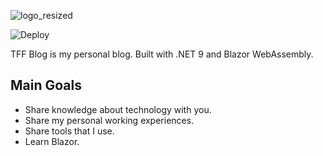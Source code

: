 ![logo_resized](https://user-images.githubusercontent.com/10968469/187804204-ccc9d611-a450-4a11-b61b-8fc9ac6b7882.png)

![Deploy](https://github.com/Tff27/tff-blog/actions/workflows/azure-static-web-apps-black-tree-01f647703.yml/badge.svg)

TFF Blog is my personal blog. 
Built with .NET 9 and Blazor WebAssembly.

## Main Goals
* Share knowledge about technology with you.
* Share my personal working experiences.
* Share tools that I use.
* Learn Blazor.